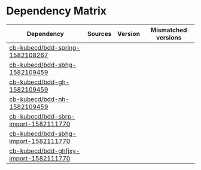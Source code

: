 # Dependency Matrix

Dependency | Sources | Version | Mismatched versions
---------- | ------- | ------- | -------------------
[cb-kubecd/bdd-spring-1582108267](https://github.com/cb-kubecd/bdd-spring-1582108267.git) |  | []() | 
[cb-kubecd/bdd-sbhg-1582109459](https://github.com/cb-kubecd/bdd-sbhg-1582109459.git) |  | []() | 
[cb-kubecd/bdd-gh-1582109459](https://github.com/cb-kubecd/bdd-gh-1582109459.git) |  | []() | 
[cb-kubecd/bdd-nh-1582109459](https://github.com/cb-kubecd/bdd-nh-1582109459.git) |  | []() | 
[cb-kubecd/bdd-sbrp-import-1582111770](https://github.com/cb-kubecd/bdd-sbrp-import-1582111770.git) |  | []() | 
[cb-kubecd/bdd-sbhg-import-1582111770](https://github.com/cb-kubecd/bdd-sbhg-import-1582111770.git) |  | []() | 
[cb-kubecd/bdd-ghfjxy-import-1582111770](https://github.com/cb-kubecd/bdd-ghfjxy-import-1582111770.git) |  | []() | 

